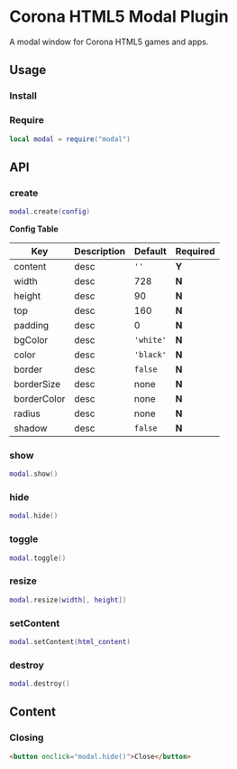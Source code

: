 # Corona HTML5 Modal Plugin

A modal window for Corona HTML5 games and apps.

## Usage

### Install

### Require

```lua
local modal = require("modal")
```

## API

### create

```lua
modal.create(config)
```

__Config Table__

|Key|Description|Default|Required|
|---|-----------|-------|--------|
|content|desc|`''`|__Y__|
|width|desc|728|__N__|
|height|desc|90|__N__|
|top|desc|160|__N__|
|padding|desc|0|__N__|
|bgColor|desc|`'white'`|__N__|
|color|desc|`'black'`|__N__|
|border|desc|`false`|__N__|
|borderSize|desc|none|__N__|
|borderColor|desc|none|__N__|
|radius|desc|none|__N__|
|shadow|desc|`false`|__N__|


### show

```lua
modal.show()
```

### hide

```lua
modal.hide()
```

### toggle

```lua
modal.toggle()
```

### resize

```lua
modal.resize(width[, height])
```

### setContent

```lua
modal.setContent(html_content)
```

### destroy

```lua
modal.destroy()
```

## Content

### Closing

```html
<button onclick="modal.hide()">Close</button>
```